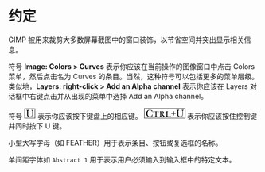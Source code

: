 # 约定

GIMP 被用来裁剪大多数屏幕截图中的窗口装饰，以节省空间并突出显示相关信息。

符号 **Image: Colors > Curves** 表示你应该在当前操作的图像窗口中点击 Colors 菜单，然后点击名为 Curves 的条目。当然，这种符号可以包括更多的菜单层级。类似地，**Layers: right-click > Add an Alpha channel** 表示你应该在 Layers 对话框中右键点击并从出现的菜单中选择 Add an Alpha channel。

符号 ![](img/httpatomoreillycomsourcenostarchimages1453794.png.jpg) 表示你应该按下键盘上的相应键。 ![](img/httpatomoreillycomsourcenostarchimages1453796.png.jpg) 表示你应该按住控制键并同时按下 U 键。

小型大写字母（如 FEATHER）用于表示条目、按钮或复选框的名称。

单间距字体如 `Abstract 1` 用于表示用户必须输入到输入框中的特定文本。

